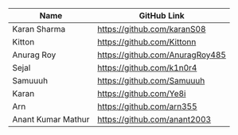| Name     | GitHub Link|
| ---      | ---       |
| Karan Sharma | https://github.com/karanS08     |
| Kitton | https://github.com/Kittonn    |
| Anurag Roy | https://github.com/AnuragRoy485 |
| Sejal | https://github.com/k1n0r4     |
| Samuuuh | https://github.com/Samuuuh |
| Karan|  https://github.com/Ye8i|
| Arn |  https://github.com/arn355 |
| Anant Kumar Mathur | https://github.com/anant2003 |

